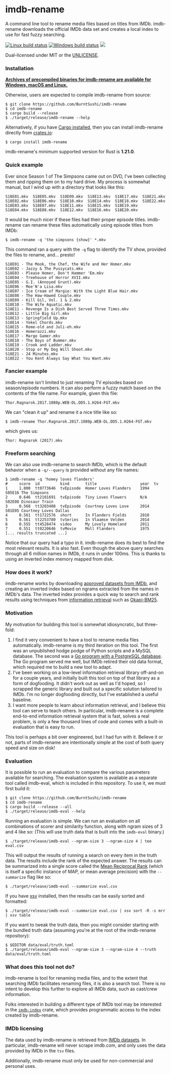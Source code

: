 imdb-rename
===========
A command line tool to rename media files based on titles from IMDb.
imdb-rename downloads the official IMDb data set and creates a local index to
use for fast fuzzy searching.

[![Linux build status](https://api.travis-ci.org/BurntSushi/imdb-rename.png)](https://travis-ci.org/BurntSushi/imdb-rename)
[![Windows build status](https://ci.appveyor.com/api/projects/status/github/BurntSushi/imdb-rename?svg=true)](https://ci.appveyor.com/project/BurntSushi/imdb-rename)
[![](http://meritbadge.herokuapp.com/imdb-rename)](https://crates.io/crates/imdb-rename)

Dual-licensed under MIT or the [UNLICENSE](http://unlicense.org).


### Installation

**[Archives of precompiled binaries for imdb-rename are available for Windows,
macOS and Linux.](https://github.com/BurntSushi/imdb-rename/releases)**

Otherwise, users are expected to compile imdb-rename from source:

```
$ git clone https://github.com/BurntSushi/imdb-rename
$ cd imdb-rename
$ cargo build --release
$ ./target/release/imdb-rename --help
```

Alternatively, if you have
[Cargo installed](https://rustup.rs),
then you can install imdb-rename directly from
[crates.io](https://crates.io):

```
$ cargo install imdb-rename
```

imdb-rename's minimum supported version for Rust is **1.21.0**.


### Quick example

Ever since Season 1 of The Simpsons came out on DVD, I've been collecting them
and ripping them on to my hard drive. My process is somewhat manual, but I
wind up with a directory that looks like this:

```
S18E01.mkv  S18E05.mkv  S18E09.mkv  S18E13.mkv  S18E17.mkv  S18E21.mkv
S18E02.mkv  S18E06.mkv  S18E10.mkv  S18E14.mkv  S18E18.mkv  S18E22.mkv
S18E03.mkv  S18E07.mkv  S18E11.mkv  S18E15.mkv  S18E19.mkv
S18E04.mkv  S18E08.mkv  S18E12.mkv  S18E16.mkv  S18E20.mkv
```

It would be much nicer if these files had their proper episode titles.
imdb-rename can rename these files automatically using episode titles from
IMDb:

```
$ imdb-rename -q 'the simpsons {show}' *.mkv
```

This command ran a query with the `-q` flag to identify the TV show, provided
the files to rename, and... presto!

```
S18E01 - The Mook, the Chef, the Wife and Her Homer.mkv
S18E02 - Jazzy & The Pussycats.mkv
S18E03 - Please Homer, Don't Hammer 'Em.mkv
S18E04 - Treehouse of Horror XVII.mkv
S18E05 - G.I. (Annoyed Grunt).mkv
S18E06 - Moe'N'a Lisa.mkv
S18E07 - Ice Cream of Margie: With the Light Blue Hair.mkv
S18E08 - The Haw-Hawed Couple.mkv
S18E09 - Kill Gil, Vol. 1 & 2.mkv
S18E10 - The Wife Aquatic.mkv
S18E11 - Revenge Is a Dish Best Served Three Times.mkv
S18E12 - Little Big Girl.mkv
S18E13 - Springfield Up.mkv
S18E14 - Yokel Chords.mkv
S18E15 - Rome-old and Juli-eh.mkv
S18E16 - Homerazzi.mkv
S18E17 - Marge Gamer.mkv
S18E18 - The Boys of Bummer.mkv
S18E19 - Crook and Ladder.mkv
S18E20 - Stop or My Dog Will Shoot.mkv
S18E21 - 24 Minutes.mkv
S18E22 - You Kent Always Say What You Want.mkv
```


### Fancier example

imdb-rename isn't limited to just renaming TV episodes based on season/episode
numbers. It can also perform a fuzzy match based on the contents of the
file name. For example, given this file:

```
Thor.Ragnarok.2017.1080p.WEB-DL.DD5.1.H264-FGT.mkv
```

We can "clean it up" and rename it a nice title like so:

```
$ imdb-rename Thor.Ragnarok.2017.1080p.WEB-DL.DD5.1.H264-FGT.mkv
```

which gives us:

```
Thor: Ragnarok (2017).mkv
```


### Freeform searching

We can also use imdb-rename to search IMDb, which is the default behavior
when a `-q/--query` is provided without any file names:

```
$ imdb-rename -q 'homey loves flanders'
#     score  id         kind       title                   year  tv
1     1.000  tt0773646  tvEpisode  Homer Loves Flanders    1994  S05E16 The Simpsons
2     0.646  tt2101691  tvEpisode  Tiny Loves Flowers      N/A   S02E08 Dinosaur Train
3     0.568  tt3203408  tvEpisode  Courtney Loves Love     2014  S01E05 Courtney Loves Dallas
4     0.561  tt1722576  short      In Flanders Fields      2010
5     0.561  tt2253780  tvSeries   In Vlaamse Velden       2014
6     0.555  tt4528474  video      My Lovely Homeland      2011
7     0.551  tt0220646  tvMovie    Moll Flanders           1975
[... results truncated ...]
```

Notice that our query had a typo in it. imdb-rename does its best to find the
most relevant results. It is also fast. Even though the above query searches
through all 6 million names in IMDb, it runs in under 100ms. This is thanks to
using an inverted index memory mapped from disk.


### How does it work?

imdb-rename works by downloading
[approved datasets from IMDb](https://www.imdb.com/interfaces/),
and creating an inverted index based on ngrams extracted
from the names in IMDb's data. The inverted index provides a
quick way to search and rank results using techniques from
[information retrieval](https://nlp.stanford.edu/IR-book/)
such as
[Okapi-BM25](https://en.wikipedia.org/wiki/Okapi_BM25).


### Motivation

My motivation for building this tool is somewhat idiosyncratic, but three-fold:

1. I find it very convenient to have a tool to rename media files
   automatically. imdb-rename is my third iteration on this tool. The first was
   an unpublished hodge podge of Python scripts and a MySQL database. The
   second was a
   [Go program with a PostgreSQL database](https://github.com/BurntSushi/goim).
   The Go program served me well, but IMDb retired their old data format, which
   required me to build a new tool to adapt.
2. I've been working on a low-level information retrieval library off-and-on
   for a couple years, and initially built this tool on top of that library as
   a form of dogfooding. It didn't work out as well as I'd hoped, so I scrapped
   the generic library and built out a specific solution tailored to IMDb. I'm
   no longer dogfooding directly, but I've established a useful baseline.
3. I want more people to learn about information retrieval, and I believe this
   tool can serve to teach others. In particular, imdb-rename is a complete
   end-to-end information retrieval system that is fast, solves a real problem,
   is only a few thousand lines of code and comes with a built-in
   evaluation that is easy to run.

This tool is perhaps a bit over engineered, but I had fun with it. Believe it
or not, parts of imdb-rename are intentionally simple at the cost of both query
speed and size on disk!


### Evaluation

It is possible to run an evaluation to compare the various parameters available
for searching. The evaluation system is available as a separate tool called
imdb-eval, which is included in this repository. To use it, we must first build
it:

```
$ git clone https://github.com/BurntSushi/imdb-rename
$ cd imdb-rename
$ cargo build --release --all
$ ./target/release/imdb-eval --help
```

Running an evaluation is simple. We can run an evaluation on all combinations
of scorer and similarity function, along with ngram sizes of 3 and 4 like so:
(This will use truth data that is built into the `imdb-eval` binary.)

```
$ ./target/release/imdb-eval --ngram-size 3 --ngram-size 4 | tee eval.csv
```

This will output the results of running a search on every item in the truth
data. The results include the rank of the expected answer. The results can be
summarized into a single score called the
[Mean Reciprocal Rank](https://en.wikipedia.org/wiki/Mean_reciprocal_rank)
(which is itself a specific instance of MAP, or mean average precision)
with the `--summarize` flag like so:

```
$ ./target/release/imdb-eval --summarize eval.csv
```

If you have [xsv](https://github.com/BurntSushi/xsv) installed, then the
results can be easily sorted and formatted:

```
$ ./target/release/imdb-eval --summarize eval.csv | xsv sort -R -s mrr | xsv table
```

If you want to tweak the truth data, then you might consider starting with the
bundled truth data (assuming you're at the root of the imdb-rename repository):

```
$ $EDITOR data/eval/truth.toml
$ ./target/release/imdb-eval --ngram-size 3 --ngram-size 4 --truth data/eval/truth.toml
```


### What does this tool not do?

imdb-rename is tool for renaming media files, and to the extent that searching
IMDb facilitates renaming files, it is also a search tool. There is no
intent to develop this further to explore all IMDb data, such as cast/crew
information.

Folks interested in building a different type of IMDb tool may be interested
in the [`imdb-index`](https://docs.rs/imdb-index) crate, which provides
programmatic access to the index created by imdb-rename.


### IMDb licensing

The data used by imdb-rename is retrieved from
[IMDb datasets](https://www.imdb.com/interfaces/).
In particular, imdb-rename will never scrape imdb.com, and only uses the data
provided by IMDb in the `tsv` files.

Additionally, imdb-rename must only be used for non-commercial and personal
uses.
